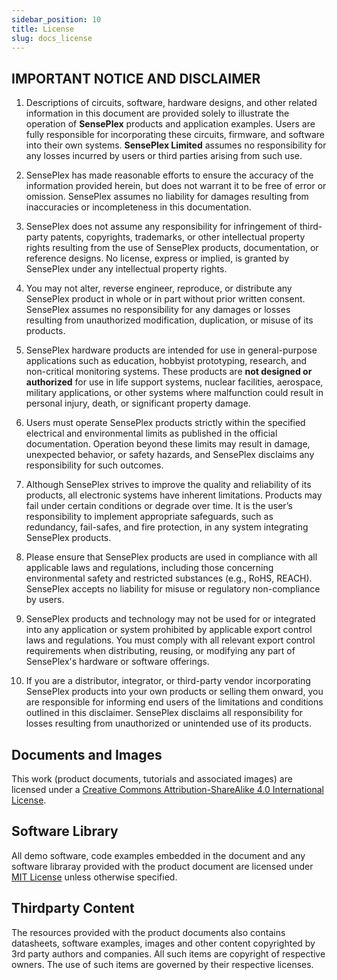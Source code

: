 ```yaml
---
sidebar_position: 10
title: License
slug: docs_license
---
```


## **IMPORTANT NOTICE AND DISCLAIMER**

1. Descriptions of circuits, software, hardware designs, and other related information in this document are provided solely to illustrate the operation of **SensePlex** products and application examples. Users are fully responsible for incorporating these circuits, firmware, and software into their own systems. **SensePlex Limited** assumes no responsibility for any losses incurred by users or third parties arising from such use.

2. SensePlex has made reasonable efforts to ensure the accuracy of the information provided herein, but does not warrant it to be free of error or omission. SensePlex assumes no liability for damages resulting from inaccuracies or incompleteness in this documentation.

3. SensePlex does not assume any responsibility for infringement of third-party patents, copyrights, trademarks, or other intellectual property rights resulting from the use of SensePlex products, documentation, or reference designs. No license, express or implied, is granted by SensePlex under any intellectual property rights.

4. You may not alter, reverse engineer, reproduce, or distribute any SensePlex product in whole or in part without prior written consent. SensePlex assumes no responsibility for any damages or losses resulting from unauthorized modification, duplication, or misuse of its products.

5. SensePlex hardware products are intended for use in general-purpose applications such as education, hobbyist prototyping, research, and non-critical monitoring systems. These products are **not designed or authorized** for use in life support systems, nuclear facilities, aerospace, military applications, or other systems where malfunction could result in personal injury, death, or significant property damage.

6. Users must operate SensePlex products strictly within the specified electrical and environmental limits as published in the official documentation. Operation beyond these limits may result in damage, unexpected behavior, or safety hazards, and SensePlex disclaims any responsibility for such outcomes.

7. Although SensePlex strives to improve the quality and reliability of its products, all electronic systems have inherent limitations. Products may fail under certain conditions or degrade over time. It is the user’s responsibility to implement appropriate safeguards, such as redundancy, fail-safes, and fire protection, in any system integrating SensePlex products.

8. Please ensure that SensePlex products are used in compliance with all applicable laws and regulations, including those concerning environmental safety and restricted substances (e.g., RoHS, REACH). SensePlex accepts no liability for misuse or regulatory non-compliance by users.

9. SensePlex products and technology may not be used for or integrated into any application or system prohibited by applicable export control laws and regulations. You must comply with all relevant export control requirements when distributing, reusing, or modifying any part of SensePlex's hardware or software offerings.

10. If you are a distributor, integrator, or third-party vendor incorporating SensePlex products into your own products or selling them onward, you are responsible for informing end users of the limitations and conditions outlined in this disclaimer. SensePlex disclaims all responsibility for losses resulting from unauthorized or unintended use of its products.

## Documents and Images

This work (product documents, tutorials and associated images) are licensed under a <a rel="license" href="http://creativecommons.org/licenses/by-sa/4.0/">Creative Commons Attribution-ShareAlike 4.0 International License</a>. <a rel="license" href="http://creativecommons.org/licenses/by-sa/4.0/"> </a>

## Software Library

All demo software, code examples embedded in the document and any software libraray provided with the product document are licensed under [MIT License](https://files.seeedstudio.com/wiki/common/MIT_LICENSE 'MIT LICENSE') unless otherwise specified.

## Thirdparty Content

The resources provided with the product documents also contains datasheets, software examples, images and other content copyrighted by 3rd party authors and companies. All such items are copyright of respective owners. The use of such items are governed by their respective licenses.
